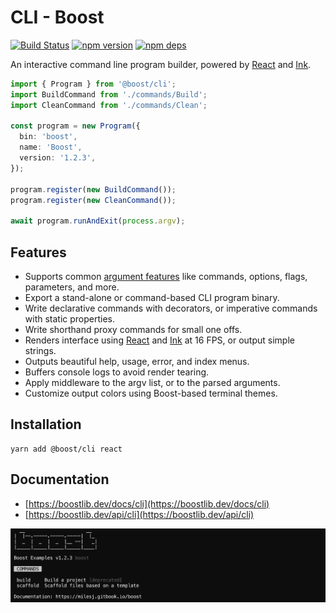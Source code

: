 # CLI - Boost

[![Build Status](https://travis-ci.org/milesj/boost.svg?branch=master)](https://travis-ci.org/milesj/boost)
[![npm version](https://badge.fury.io/js/%40boost%2Fcli.svg)](https://www.npmjs.com/package/@boost/cli)
[![npm deps](https://david-dm.org/milesj/boost.svg?path=packages/cli)](https://www.npmjs.com/package/@boost/cli)

An interactive command line program builder, powered by [React][react] and [Ink][ink].

```ts
import { Program } from '@boost/cli';
import BuildCommand from './commands/Build';
import CleanCommand from './commands/Clean';

const program = new Program({
  bin: 'boost',
  name: 'Boost',
  version: '1.2.3',
});

program.register(new BuildCommand());
program.register(new CleanCommand());

await program.runAndExit(process.argv);
```

## Features

- Supports common [argument features][args] like commands, options, flags, parameters, and more.
- Export a stand-alone or command-based CLI program binary.
- Write declarative commands with decorators, or imperative commands with static properties.
- Write shorthand proxy commands for small one offs.
- Renders interface using [React][react] and [Ink][ink] at 16 FPS, or output simple strings.
- Outputs beautiful help, usage, error, and index menus.
- Buffers console logs to avoid render tearing.
- Apply middleware to the argv list, or to the parsed arguments.
- Customize output colors using Boost-based terminal themes.

## Installation

```
yarn add @boost/cli react
```

## Documentation

- [https://boostlib.dev/docs/cli](https://boostlib.dev/docs/cli)
- [https://boostlib.dev/api/cli](https://boostlib.dev/api/cli)

![CLI example](https://raw.githubusercontent.com/milesj/boost/master/website/static/img/cli/program.png)

[args]: https://www.npmjs.com/package/@boost/args
[ink]: https://github.com/vadimdemedes/ink
[react]: https://reactjs.org/
